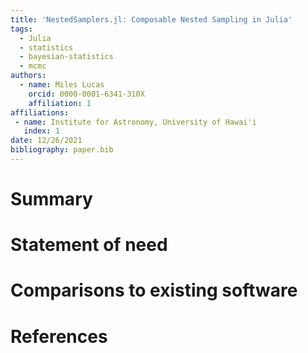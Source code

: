 ```yaml
---
title: 'NestedSamplers.jl: Composable Nested Sampling in Julia'
tags:
  - Julia
  - statistics
  - bayesian-statistics
  - mcmc
authors:
  - name: Miles Lucas
    orcid: 0000-0001-6341-310X
    affiliation: 1
affiliations:
 - name: Institute for Astronomy, University of Hawai'i
   index: 1
date: 12/26/2021
bibliography: paper.bib
---
```


# Summary

# Statement of need

# Comparisons to existing software

# References